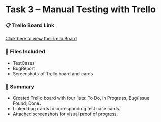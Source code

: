 # Task 3 – Manual Testing with Trello

### 📋 Trello Board Link
[Click here to view the Trello Board](https://trello.com/b/2kabBYXS/login-pagetesting)

### 📁 Files Included
- TestCases
- BugReport
- Screenshots of Trello board and cards  

### 🧩 Summary
- Created Trello board with four lists: To Do, In Progress, Bug/Issue Found, Done.  
- Linked bug cards to corresponding test case cards.  
- Attached screenshots for visual proof of progress.  
